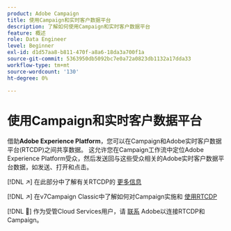 ```yaml
---
product: Adobe Campaign
title: 使用Campaign和实时客户数据平台
description: 了解如何使用Campaign和实时客户数据平台
feature: 概述
role: Data Engineer
level: Beginner
exl-id: d1d57aa8-b811-470f-a8a6-18da3a700f1a
source-git-commit: 5363950db5092bc7e0a72a0823db1132a17dda33
workflow-type: tm+mt
source-wordcount: '130'
ht-degree: 0%

---
```


# 使用Campaign和实时客户数据平台

借助&#x200B;**Adobe Experience Platform**，您可以在Campaign和Adobe实时客户数据平台(RTCDP)之间共享数据。 这允许您在Campaign工作流中定位Adobe Experience Platform受众，然后发送回与这些受众相关的Adobe实时客户数据平台数据，如发送、打开和点击。

[!DNL :arrow_upper_right:] 在此部分中了解有关RTCDP的 [更多信息](https://experienceleague.adobe.com/docs/experience-platform/rtcdp/overview.html?lang=en)

[!DNL :arrow_upper_right:] 在v7Campaign Classic中了解如何对Campaign实施和 [使用RTCDP](https://experienceleague.adobe.com/docs/campaign-classic/using/integrating-with-adobe-experience-cloud/aep-sources-destinations/get-started-sources-destinations.html?lang=en#integrating-with-adobe-experience-cloud)

[!DNL :speech_balloon:] 作为受管Cloud Services用户，请 [联系](../start/campaign-faq.md#support) Adobe以连接RTCDP和Campaign。
